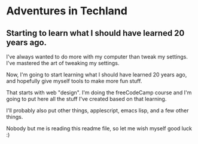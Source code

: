 # Adventures in Techland
## Starting to learn what I should have learned 20 years ago.

I've always wanted to do more with my computer than tweak my settings. I've mastered the art of tweaking my settings.

Now, I'm going to start learning what I should have learned 20 years ago, and hopefully give myself tools to make more fun stuff.

That starts with web "design". I'm doing the freeCodeCamp course and I'm going to put here all the stuff I've created based on that learning.

I'll probably also put other things, applescript, emacs lisp, and a few other things.

Nobody but me is reading this readme file, so let me wish myself good luck :)
